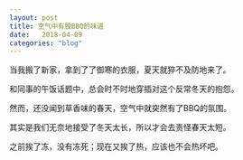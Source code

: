 ```yaml
---
layout: post
title: 空气中有股BBQ的味道
date:   2018-04-09
categories: "blog"
---
```


当我搬了新家，拿到了了御寒的衣服，夏天就猝不及防地来了。    

和同事的午饭话题中，总会时不时地穿插对这个反常冬天的抱怨。  

然而，还没闻到草香味的春天，空气中就突然有了BBQ的氛围。  

其实是我们无奈地接受了冬天太长，所以才会去责怪春天太短。      

之前挨了冻，没有冻死；现在又挨了热，应该也不会热坏吧。      


